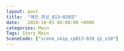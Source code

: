 ```yaml
---
layout: post
title:  "메인_회상_013~028장"
date:   2020-10-03 00:00:00 +0000
categories: Main
Tags: Story Main
SceneCode: ["scene_skip_cp013-028_q1_s10"]
---
```

